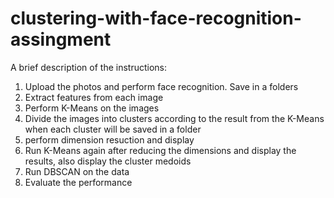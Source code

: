 # clustering-with-face-recognition-assingment

A brief description of the instructions:
1. Upload the photos and perform face recognition. Save in a folders
2. Extract features from each image
3. Perform K-Means on the images
4. Divide the images into clusters according to the result from the K-Means when each cluster will be saved in a folder
5. perform dimension resuction and display
6. Run K-Means again after reducing the dimensions and display the results, also display the cluster medoids
7. Run DBSCAN on the data
8. Evaluate the performance
